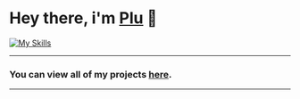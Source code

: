 # Hey there, i'm [Plu](https://github.com/proxyplu) 👋

[![My Skills](https://skillicons.dev/icons?i=js,lua,eclipse,powershell,vscode)](https://skillicons.dev)

<hr>

### You can view all of my projects [here](https://github.com/proxyplu?tab=repositories).

<hr>


